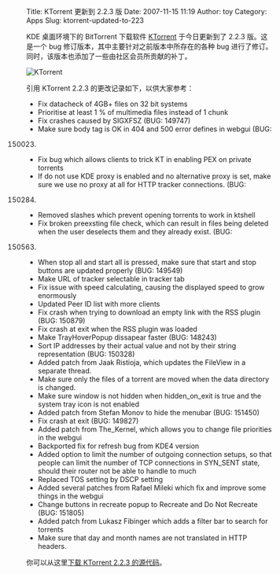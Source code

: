 Title: KTorrent 更新到 2.2.3 版
Date: 2007-11-15 11:19
Author: toy
Category: Apps
Slug: ktorrent-updated-to-223

KDE 桌面环境下的 BitTorrent 下载软件 [KTorrent](http://ktorrent.org/)
于今日更新到了 2.2.3 版。这是一个 bug
修订版本，其中主要针对之前版本中所存在的各种 bug
进行了修订。同时，该版本也添加了一些由社区会员所贡献的补丁。

![KTorrent](http://i.linuxtoy.org/i/logo/ktorrent.jpg)

引用 KTorrent 2.2.3 的更改记录如下，以供大家参考：

- Fix datacheck of 4GB+ files on 32 bit systems  
- Prioritise at least 1 % of multimedia files instead of 1 chunk  
- Fix crashes caused by SIGXFSZ (BUG: 149747)  
- Make sure body tag is OK in 404 and 500 error defines in webgui (BUG:
150023)  
- Fix bug which allows clients to trick KT in enabling PEX on private
torrents  
- If do not use KDE proxy is enabled and no alternative proxy is set,
make sure we use no proxy at all for HTTP tracker connections. (BUG:
150284)  
- Removed slashes which prevent opening torrents to work in ktshell  
- Fix broken preexsting file check, which can result in files being
deleted when the user deselects them and they already exist. (BUG:
150563)  
- When stop all and start all is pressed, make sure that start and stop
buttons are updated properly (BUG: 149549)  
- Make URL of tracker selectable in tracker tab  
- Fix issue with speed calculating, causing the displayed speed to grow
enormously  
- Updated Peer ID list with more clients  
- Fix crash when trying to download an empty link with the RSS plugin
(BUG: 150879)  
- Fix crash at exit when the RSS plugin was loaded  
- Make TrayHoverPopup dissapear faster (BUG: 148243)  
- Sort IP addresses by their actual value and not by their string
representation (BUG: 150328)  
- Added patch from Jaak Ristioja, which updates the FileView in a
separate thread.  
- Make sure only the files of a torrent are moved when the data
directory is changed.  
- Make sure window is not hidden when hidden\_on\_exit is true and the
system tray icon is not enabled  
- Added patch from Stefan Monov to hide the menubar (BUG: 151450)  
- Fix crash at exit (BUG: 149827)  
- Added patch from The\_Kernel, which allows you to change file
priorities in the webgui  
- Backported fix for refresh bug from KDE4 version  
- Added option to limit the number of outgoing connection setups, so
that people can limit the number of TCP connections in SYN\_SENT state,
should their router not be able to handle to much  
- Replaced TOS setting by DSCP setting  
- Added several patches from Rafael Mileki which fix and improve some
things in the webgui  
- Change buttons in recreate popup to Recreate and Do Not Recreate
(BUG: 151805)  
- Added patch from Lukasz Fibinger which adds a filter bar to search
for torrents  
- Make sure that day and month names are not translated in HTTP
headers.

你可以从这里[下载 KTorrent 2.2.3
的源代码](http://ktorrent.org/index.php?page=downloads)。

